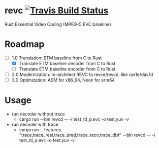 # revc [![Travis Build Status](https://travis-ci.org/revcx/revc.svg?branch=master)](https://travis-ci.org/revcx/revc)

Rust Essential Video Coding (MPEG-5 EVC baseline)

# Roadmap

- [ ] 1.0 Translation: ETM baseline from C to Rust
  - [x] Translate ETM baseline decoder from C to Rust
  - [ ] Translate ETM baseline encoder from C to Rust		 
- [ ] 2.0 Modernization: re-architect REVC to revce/revcd, like rav1e/dav1d
- [ ] 3.0 Optimization: ASM for x86_64, Neon for arm64 

# Usage

* run decoder without trace
  * cargo run --bin revcd -- -i test_ld_p.evc -o test.yuv -v
* run decoder with trace
  * cargo run --features "trace,trace_resi,trace_pred,trace_reco,trace_dbf" --bin revcd -- -i test_ld_p.evc -o test.yuv -v


